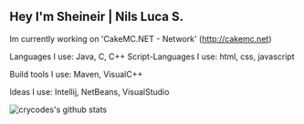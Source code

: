 ## Hey I'm Sheineir | Nils Luca S.

Im currently working on 'CakeMC.NET - Network' (http://cakemc.net)

Languages I use: Java, C, C++
Script-Languages I use: html, css, javascript

Build tools I use: Maven, VisualC++ 

Ideas I use: Intellij, NetBeans, VisualStudio

![crycodes's github stats](https://github-readme-stats.vercel.app/api?username=Sheineir&count_private=true)
